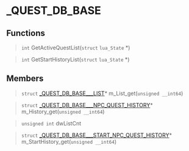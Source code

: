 # _QUEST_DB_BASE
 
## Functions
 
> `int` GetActiveQuestList(`struct` `lua_State` *)
 
> `int` GetStartHistoryList(`struct` `lua_State` *)
 
## Members
 
> `struct` [_QUEST_DB_BASE___LIST](lua/classes/_QUEST_DB_BASE___LIST.md)* m_List_get(`unsigned __int64`)
 
> `struct` [_QUEST_DB_BASE___NPC_QUEST_HISTORY](lua/classes/_QUEST_DB_BASE___NPC_QUEST_HISTORY.md)* m_History_get(`unsigned __int64`)
 
> `unsigned int` dwListCnt
 
> `struct` [_QUEST_DB_BASE___START_NPC_QUEST_HISTORY](lua/classes/_QUEST_DB_BASE___START_NPC_QUEST_HISTORY.md)* m_StartHistory_get(`unsigned __int64`)
 
